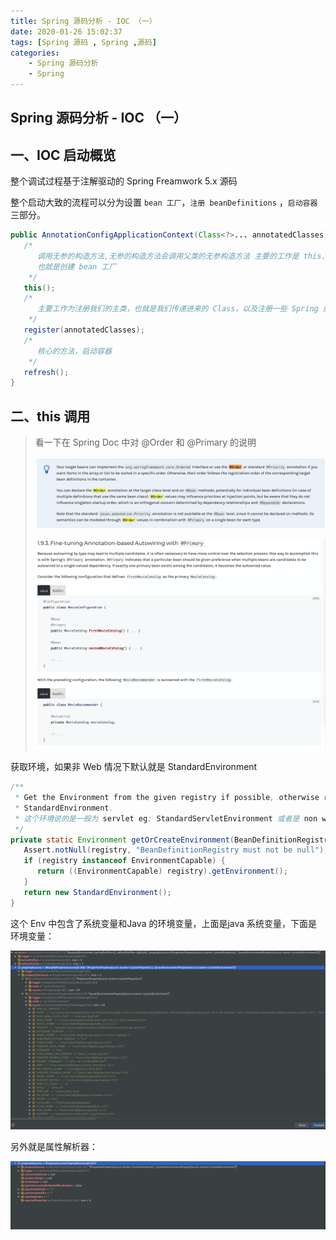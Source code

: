 ```yaml
---
title: Spring 源码分析 - IOC （一）
date: 2020-01-26 15:02:37
tags: [Spring 源码 , Spring ,源码]
categories:
	- Spring 源码分析
	- Spring
---
```


## Spring 源码分析 - IOC （一）

## 一、IOC 启动概览

整个调试过程基于注解驱动的 Spring Freamwork 5.x 源码

整个启动大致的流程可以分为设置 `bean 工厂`，`注册 beanDefinitions` ，`启动容器` 三部分。

```java
public AnnotationConfigApplicationContext(Class<?>... annotatedClasses) {
   /*
      调用无参的构造方法,无参的构造方法会调用父类的无参构造方法 主要的工作是 this.beanFactory = new DefaultListableBeanFactory();
      也就是创建 bean 工厂
    */
   this();
   /*
      主要工作为注册我们的主类，也就是我们传递进来的 Class，以及注册一些 Spring 的核心功能类到 beanDefinitions 中
    */
   register(annotatedClasses);
   /*
      核心的方法，启动容器
    */
   refresh();
}
```

## 二、this 调用



> 看一下在 Spring Doc 中对 @Order 和 @Primary 的说明
>
> ![image-20200130100724512](../../images/image-20200130100724512.png)
>
> ![image-20200128192319412](../../images/image-20200128192319412.png)

获取环境，如果非 Web 情况下默认就是 StandardEnvironment

```java
/**
 * Get the Environment from the given registry if possible, otherwise return a new
 * StandardEnvironment.
 * 这个环境说的是一般为 servlet eg: StandardServletEnvironment 或者是 non web eg: StandardEnvironment
 */
private static Environment getOrCreateEnvironment(BeanDefinitionRegistry registry) {
   Assert.notNull(registry, "BeanDefinitionRegistry must not be null");
   if (registry instanceof EnvironmentCapable) {
      return ((EnvironmentCapable) registry).getEnvironment();
   }
   return new StandardEnvironment();
}
```

这个 Env 中包含了系统变量和Java 的环境变量，上面是java 系统变量，下面是环境变量：

![image-20200128173025589](../../images/image-20200128173025589.png)

另外就是属性解析器：

![image-20200128172928874](../../images/image-20200128172928874.png)


